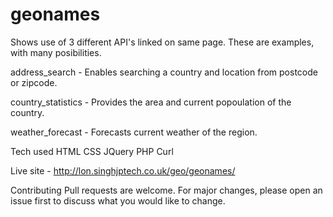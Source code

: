 # geonames
Shows use of 3 different API's linked on same page. These are examples, with many posibilities.

address_search - 
Enables searching a country and location from postcode or zipcode.

country_statistics - 
Provides the area and current popoulation of the country.

weather_forecast - 
Forecasts current weather of the region.

Tech used
HTML CSS JQuery PHP Curl

Live site - http://lon.singhjptech.co.uk/geo/geonames/

Contributing
Pull requests are welcome. For major changes, please open an issue first to discuss what you would like to change.
